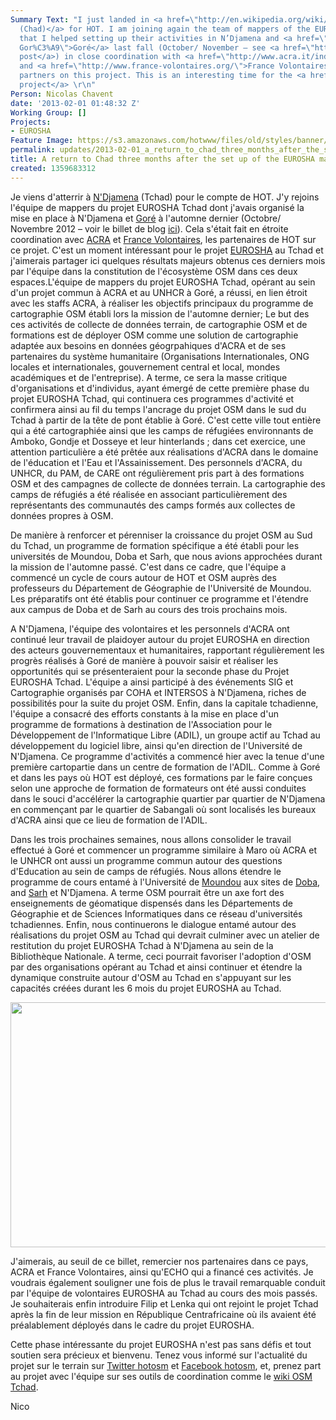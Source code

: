 ```yaml
---
Summary Text: "I just landed in <a href=\"http://en.wikipedia.org/wiki/N'Djamena\">Ndjamena
  (Chad)</a> for HOT. I am joining again the team of mappers of the EUROSHA Chad project
  that I helped setting up their activities in N’Djamena and <a href=\"http://en.wikipedia.org/wiki/
  Gor%C3%A9\">Goré</a> last fall (October/ November – see <a href=\"http://hot.openstreetmap.org/updates/2012-10-31_two_weeks_of_field_work_within_the_eurosha_chad_project\">blog
  post</a>) in close coordination with <a href=\"http://www.acra.it/index.php?option=com_content&view=article&id=119&Itemid=263&lang=en\">ACRA</a>
  and <a href=\"http://www.france-volontaires.org/\">France Volontaires</a>, HOT’s
  partners on this project. This is an interesting time for the <a href=\"http://hot.openstreetmap.org/projects/eurosha_0\">EUROSHA
  project</a> \r\n"
Person: Nicolas Chavent
date: '2013-02-01 01:48:32 Z'
Working Group: []
Projects:
- EUROSHA
Feature Image: https://s3.amazonaws.com/hotwww/files/old/styles/banner/public/262743_375600389201144_554436941_n_1.jpg
permalink: updates/2013-02-01_a_return_to_chad_three_months_after_the_set_up_of_the_eurosha_mapping_team
title: A return to Chad three months after the set up of the EUROSHA mapping team
created: 1359683312
---
```

<p>Je viens d'atterrir à <a href="http://fr.wikipedia.org/wiki/N'Djamena">N'Djamena</a> (Tchad) pour le compte de HOT. J'y rejoins l'équipe de mappers du projet EUROSHA Tchad dont j'avais organisé la mise en place à N'Djamena et <a href="http://fr.wikipedia.org/wiki/Gor%C3%A9">Goré</a> à l'automne dernier (Octobre/ Novembre 2012 – voir le billet de blog <a href="http://hot.openstreetmap.org/updates/2012-10-31_two_weeks_of_field_work_within_the_eurosha_chad_project">ici</a>). Cela s'était fait en étroite coordination avec <a href="http://www.acra.it/index.php?option=com_content&amp;view=article&amp;id=119&amp;Itemid=263&amp;lang=en">ACRA</a> et <a href="http://www.france-volontaires.org/">France Volontaires</a>, les partenaires de HOT sur ce projet. C'est un moment intéressant pour le projet <a href="http://hot.openstreetmap.org/projects/eurosha_0">EUROSHA</a> au Tchad et j'aimerais partager ici quelques résultats majeurs obtenus ces derniers mois par l'équipe dans la constitution de l'écosystème OSM dans ces deux espaces.<!--break--><img class="image-medium" style="margin-left: 5px; margin-right: 5px; float: right;" src="https://s3.amazonaws.com/hotwww/files/old/styles/medium/public/262743_375600389201144_554436941_n_1.jpg?itok=SmIBOyfr" alt="" style="width:220px;height:220px">L'équipe de mappers du projet EUROSHA Tchad, opérant au sein d'un projet commun à ACRA et au UNHCR à Goré, a réussi, en lien étroit avec les staffs ACRA, à réaliser les objectifs principaux du programme de cartographie OSM établi lors la mission de l'automne dernier; Le but des ces activités de collecte de données terrain, de cartographie OSM et de formations est de déployer OSM comme une solution de cartographie adaptée aux besoins en données géogrpahiques d'ACRA et de ses partenaires du système humanitaire (Organisations Internationales, ONG locales et internationales, gouvernement central et local, mondes académiques et de l'entreprise). A terme, ce sera la masse critique d'organisations et d'individus, ayant émergé de cette première phase du projet EUROSHA Tchad, qui continuera ces programmes d'activité et confirmera ainsi au fil du temps l'ancrage du projet OSM dans le sud du Tchad à partir de la tête de pont établie à Goré. C'est cette ville tout entière qui a été cartographiée ainsi que les camps de réfugiées environnants de Amboko, Gondje et Dosseye et leur hinterlands ; dans cet exercice, une attention particulière a été prêtée aux réalisations d'ACRA dans le domaine de l'éducation et l'Eau et l'Assainissement. Des personnels d'ACRA, du UNHCR, du PAM, de CARE ont régulièrement pris part à des formations OSM et des campagnes de collecte de données terrain. La cartographie des camps de réfugiés a été réalisée en associant particulièrement des représentants des communautés des camps formés aux collectes de données propres à OSM.</p>
<p>De manière à renforcer et pérenniser la croissance du projet OSM au Sud du Tchad, un programme de formation spécifique a été établi pour les universités de Moundou, Doba et Sarh, que nous avions approchées durant la mission de l'automne passé. C'est dans ce cadre, que l'équipe a commencé un cycle de cours autour de HOT et OSM auprès des professeurs du Département de Géographie de l'Université de Moundou. Les préparatifs ont été établis pour continuer ce programme et l'étendre aux campus de Doba et de Sarh au cours des trois prochains mois.</p>
<p><img class="image-medium" style="margin-left: 5px; margin-right: 5px; float: right;" src="https://s3.amazonaws.com/hotwww/files/old/styles/medium/public/598881_395584340536082_1994484953_n_1.jpg?itok=I-sDZi5_" alt="" style="width:220px;height:220px">A N'Djamena, l'équipe des volontaires et les personnels d'ACRA ont continué leur travail de plaidoyer autour du projet EUROSHA en direction des acteurs gouvernementaux et humanitaires, rapportant régulièrement les progrès réalisés à Goré de manière à pouvoir saisir et réaliser les opportunités qui se présenteraient pour la seconde phase du Projet EUROSHA Tchad. L'équipe a ainsi participé à des événements SIG et Cartographie organisés par COHA et INTERSOS à N'Djamena, riches de possibilités pour la suite du projet OSM. Enfin, dans la capitale tchadienne, l'équipe a consacré des efforts constants à la mise en place d'un programme de formations à destination de l'Association pour le Développement de l'Informatique Libre (ADIL), un groupe actif au Tchad au développement du logiciel libre, ainsi qu'en direction de l'Université de N'Djamena. Ce programme d'activités a commencé hier avec la tenue d'une première cartopartie dans un centre de formation de l'ADIL. Comme à Goré et dans les pays où HOT est déployé, ces formations par le faire conçues selon une approche de formation de formateurs ont été aussi conduites dans le souci d'accélérer la cartographie quartier par quartier de N'Djamena en commençant par le quartier de Sabangali où sont localisés les bureaux d'ACRA ainsi que ce lieu de formation de l'ADIL.</p>
<p>Dans les trois prochaines semaines, nous allons consolider le travail effectué à Goré et commencer un programme similaire à Maro où ACRA et le UNHCR ont aussi un programme commun autour des questions d'Education au sein de camps de réfugiés. Nous allons étendre le programme de cours entamé à l'Université de <a href="http://fr.wikipedia.org/wiki/Moundou">Moundou</a> aux sites de <a href="http://fr.wikipedia.org/wiki/Doba">Doba</a>, and <a href="http://fr.wikipedia.org/wiki/Sarh">Sarh</a> et N'Djamena. A terme OSM pourrait être un axe fort des enseignements de géomatique dispensés dans les Départements de Géographie et de Sciences Informatiques dans ce réseau d'universités tchadiennes. Enfin, nous continuerons le dialogue entamé autour des réalisations du projet OSM au Tchad qui devrait culminer avec un atelier de restitution du projet EUROSHA Tchad à N'Djamena au sein de la Bibliothèque Nationale. A terme, ceci pourrait favoriser l'adoption d'OSM par des organisations opérant au Tchad et ainsi continuer et étendre la dynamique construite autour d'OSM au Tchad en s'appuyant sur les capacités créées durant les 6 mois du projet EUROSHA au Tchad.</p>
<p><img src="https://s3.amazonaws.com/hotwww/files/old/385205_390064414421408_1898857492_n_0.jpg" alt="" style="width:780px;height:392px"></p>
<p>J'aimerais, au seuil de ce billet, remercier nos partenaires dans ce pays, ACRA et France Volontaires, ainsi qu'ECHO qui a financé ces activités. Je voudrais également souligner une fois de plus le travail remarquable conduit par l'équipe de volontaires EUROSHA au Tchad au cours des mois passés. Je souhaiterais enfin introduire Filip et Lenka qui ont rejoint le projet Tchad après la fin de leur mission en République Centrafricaine où ils avaient été préalablement déployés dans le cadre du projet EUROSHA.</p>
<p>Cette phase intéressante du projet EUROSHA n'est pas sans défis et tout soutien sera précieux et bienvenu. Tenez vous informé sur l'actualité du projet sur le terrain sur <a href="http://twitter.com/hotosm">Twitter hotosm</a> et <a href="http://www.facebook.com/hotosm">Facebook hotosm</a>, et, prenez part au projet avec l'équipe sur ses outils de coordination comme le <a href="http://wiki.openstreetmap.org/wiki/FR:WikiProject_Chad">wiki OSM Tchad</a>.</p>
<p>Nico</p>
